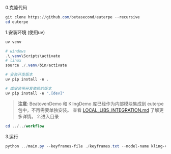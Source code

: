 0.克隆代码
```powershell
git clone https://github.com/betasecond/euterpe --recursive
cd euterpe
```

1.安装环境 (使用uv)
```powershell
uv venv

# windows
.\.venv\Scripts\activate
# linux
source ./.venv/bin/activate

# 安装开发版本
uv pip install -e .

# 或安装带开发依赖的版本
uv pip install -e ".[dev]"
```

> **注意**: BeatovenDemo 和 KlingDemo 库已经作为内部模块集成到 euterpe 包中，不再需要单独安装。
> 查看 [LOCAL_LIBS_INTEGRATION.md](./LOCAL_LIBS_INTEGRATION.md) 了解更多详情。
2.进入目录
```powershell
cd ../../workflow

```
3.运行
```powershell
python ../main.py --keyframes-file ./keyframes.txt --model-name kling-v1-5 --env-file ./.env --beatoven-env-file ./.env.beatoven --use-dify --music-prompt "一个优美的钢琴旋律，带有轻微的弦乐伴奏，适合深思和冥想" --music-filename piano_meditation
```